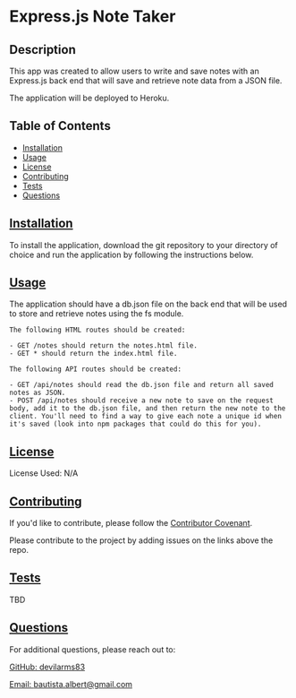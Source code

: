# Express.js Note Taker
  
  ## Description
  
  This app was created to allow users to write and save notes with an Express.js back end that will save and retrieve note data from a JSON file.

  The application will be deployed to Heroku.
  
  ## Table of Contents 
  
  - [Installation](#installation)
  - [Usage](#usage)
  - [License](#license)
  - [Contributing](#contributing)
  - [Tests](#tests)
  - [Questions](#questions)
  
  ## [Installation](#table-of-contents)
  
  To install the application, download the git repository to your directory of choice and run the application by following the instructions below.
  
  ## [Usage](#table-of-contents)
  
  The application should have a db.json file on the back end that will be used to store and retrieve notes using the fs module.

    The following HTML routes should be created:

    - GET /notes should return the notes.html file.
    - GET * should return the index.html file.

    The following API routes should be created:

    - GET /api/notes should read the db.json file and return all saved notes as JSON.
    - POST /api/notes should receive a new note to save on the request body, add it to the db.json file, and then return the new note to the client. You'll need to find a way to give each note a unique id when it's saved (look into npm packages that could do this for you).
  
  
  ## [License](#table-of-contents)

  License Used: N/A
 
  ## [Contributing](#table-of-contents)
  
  If you'd like to contribute, please follow the [Contributor Covenant](https://www.contributor-covenant.org/).

  Please contribute to the project by adding issues on the links above the repo.

  ## [Tests](#table-of-contents)
  
  TBD
  
  ## [Questions](#table-of-contents)
  
  For additional questions, please reach out to:

  [GitHub: devilarms83](https://github.com/devilarms83)

  [Email: bautista.albert@gmail.com](mailto:bautista.albert@gmail.com)

